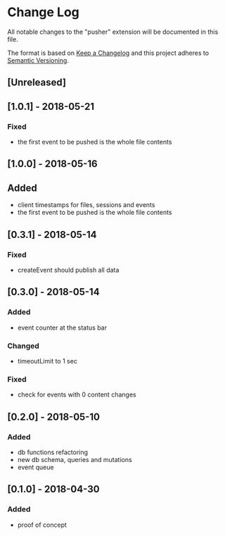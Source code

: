 # Change Log

All notable changes to the "pusher" extension will be documented in this file.

The format is based on [Keep a Changelog](http://keepachangelog.com/en/1.0.0/)
and this project adheres to [Semantic Versioning](http://semver.org/spec/v2.0.0.html).

## [Unreleased]

## [1.0.1] - 2018-05-21

### Fixed

* the first event to be pushed is the whole file contents

## [1.0.0] - 2018-05-16

## Added

* client timestamps for files, sessions and events
* the first event to be pushed is the whole file contents

## [0.3.1] - 2018-05-14

### Fixed

* createEvent should publish all data

## [0.3.0] - 2018-05-14

### Added

* event counter at the status bar

### Changed

* timeoutLimit to 1 sec

### Fixed

* check for events with 0 content changes

## [0.2.0] - 2018-05-10

### Added

* db functions refactoring
* new db schema, queries and mutations
* event queue

## [0.1.0] - 2018-04-30

### Added

* proof of concept
